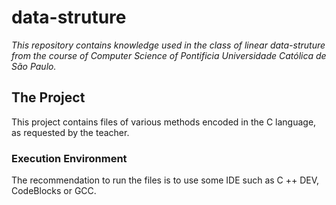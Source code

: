 # data-struture
_This repository contains knowledge used in the class of linear data-struture from the course of Computer Science of Pontificia Universidade Católica de São Paulo._ 

## The Project 

This project contains files of various methods encoded in the C language, as requested by the teacher.


### Execution Environment
 
The recommendation to run the files is to use some IDE such as C ++ DEV, CodeBlocks or GCC.
